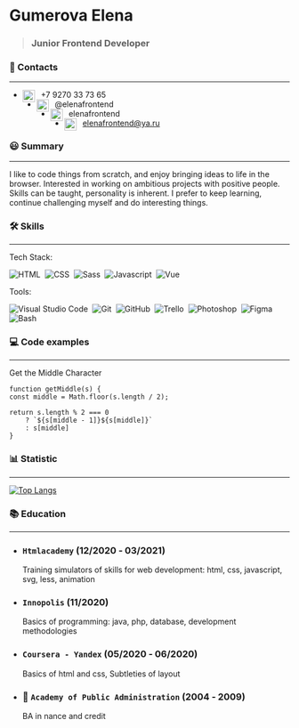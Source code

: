 # Gumerova Elena  
> ### Junior Frontend Developer
### :wave: Contacts
***

* [<img align="left" alt="Elena Gumerova phone" width="22px" src="https://elenafrontend.github.io/portfolio/img/icons/old-typical-phone.svg" />][phone]&nbsp;&nbsp;+7&nbsp;9270&nbsp;33&nbsp;73&nbsp;65  
* [<img align="left" alt="Elena Gumerova telegram" width="22px" src="https://elenafrontend.github.io/portfolio/img/icons/telegram.svg" />][telegram]&nbsp;&nbsp;@elenafrontend  
* [<img align="left" alt="Elena Gumerova linkedin" width="22px" src="https://elenafrontend.github.io/portfolio/img/icons/linkedin.svg" />][linkedin]&nbsp;&nbsp;elenafrontend  
* [<img align="left" alt="Elena Gumerova email" width="22px" src="https://elenafrontend.github.io/portfolio/img/icons/email.svg" />][email]&nbsp;&nbsp;elenafrontend@ya.ru  

### :smiley: Summary  
***

I like to code things from scratch, and enjoy bringing ideas to life in the browser. Interested in working on ambitious projects with positive people. Skills can be taught, personality is inherent. I prefer to keep learning, continue challenging myself and do interesting things.

### :hammer_and_wrench: Skills  
***

Tech Stack:  

![HTML](https://img.shields.io/badge/HTML-333333?style=for-the-badge&logo=html5)&nbsp;
![CSS](https://img.shields.io/badge/CSS-333333?style=for-the-badge&logo=css3&logoColor=1572B6)&nbsp;
![Sass](https://img.shields.io/badge/Sass-333333?style=for-the-badge&logo=sass)&nbsp;
![Javascript](https://img.shields.io/badge/Javascript-333333?style=for-the-badge&logo=javascript)&nbsp;
![Vue](https://img.shields.io/badge/Vue-333333?style=for-the-badge&logo=vuedotjs)&nbsp;  

Tools:  

![Visual Studio Code](https://img.shields.io/badge/-Visual%20Studio%20Code-333333?style=for-the-badge&logo=visual-studio-code&logoColor=007ACC)&nbsp;
![Git](https://img.shields.io/badge/-Git-333333?style=for-the-badge&logo=git)&nbsp;
![GitHub](https://img.shields.io/badge/-GitHub-333333?style=for-the-badge&logo=github)&nbsp;
![Trello](https://img.shields.io/badge/-Trello-333333?style=for-the-badge&logo=trello&logoColor=0052CC)&nbsp;
![Photoshop](https://img.shields.io/badge/-Photoshop-333333?style=for-the-badge&logo=adobe-photoshop)&nbsp;
![Figma](https://img.shields.io/badge/-Figma-333333?style=for-the-badge&logo=figma)&nbsp;
![Bash](https://img.shields.io/badge/-Bash-333333?style=for-the-badge&logo=gnubash)&nbsp;

### :computer: Code examples  
***
Get the Middle Character

	function getMiddle(s) {
  	const middle = Math.floor(s.length / 2);
  
  	return s.length % 2 === 0 
    	? `${s[middle - 1]}${s[middle]}`
    	: s[middle]
	}


### :bar_chart: Statistic
***  

[![Top Langs](https://github-readme-stats.vercel.app/api/top-langs/?username=elenafrontend&theme=nord&layout=compact)](https://github.com/anuraghazra/github-readme-stats)


[phone]: tel:+79270337365 "mobile"
[telegram]: https://t.me/elenafrontend "telegram"
[linkedin]: https://www.linkedin.com/in/elenafrontend/ "linkedin"
[email]: https://www.linkedin.com/in/elenafrontend/ "email"

### :books: Education
***  

* ### `Htmlacademy` (12/2020 ‐ 03/2021)  
  Training simulators of skills for web development: html, css, javascript, svg, less, animation
* ### `Innopolis` (11/2020)  
  Basics of programming: java, php, database, development methodologies
* ### `Coursera - Yandex` (05/2020 ‐ 06/2020)  
  Basics of html and css, Subtleties of layout
* ### :school: `Academy of Public Administration` (2004 ‐ 2009)  
  BA in nance and credit

